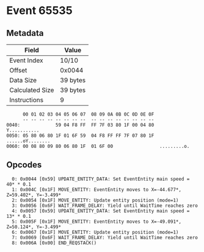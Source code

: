 # Event 65535

## Metadata

| Field           | Value    |
|-----------------|----------|
| Event Index     | 10/10    |
| Offset          | 0x0044   |
| Data Size       | 39 bytes |
| Calculated Size | 39 bytes |
| Instructions    | 9        |

```
      00 01 02 03 04 05 06 07  08 09 0A 0B 0C 0D 0E 0F
      -- -- -- -- -- -- -- --  -- -- -- -- -- -- -- --
0040:             59 04 F8 FF  FF 7F 03 80 1F 00 04 80      Y...........
0050: 05 80 06 80 1F 01 6F 59  04 F8 FF FF 7F 07 80 1F  ......oY........
0060: 00 08 80 09 80 06 80 1F  01 6F 00                 .........o.     
```

## Opcodes

```
  0: 0x0044 [0x59] UPDATE_ENTITY_DATA: Set EventEntity main speed = 40* * 0.1
  1: 0x004C [0x1F] MOVE_ENTITY: EventEntity moves to X=-44.677*, Z=59.402*, Y=-3.499*
  2: 0x0054 [0x1F] MOVE_ENTITY: Update entity position (mode=1)
  3: 0x0056 [0x6F] WAIT_FRAME_DELAY: Yield until WaitTime reaches zero
  4: 0x0057 [0x59] UPDATE_ENTITY_DATA: Set EventEntity main speed = 13* * 0.1
  5: 0x005F [0x1F] MOVE_ENTITY: EventEntity moves to X=-49.091*, Z=50.124*, Y=-3.499*
  6: 0x0067 [0x1F] MOVE_ENTITY: Update entity position (mode=1)
  7: 0x0069 [0x6F] WAIT_FRAME_DELAY: Yield until WaitTime reaches zero
  8: 0x006A [0x00] END_REQSTACK()
```
